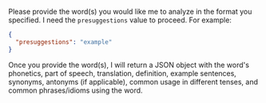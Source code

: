 Please provide the word(s) you would like me to analyze in the format you specified. I need the `presuggestions` value to proceed. For example:

```json
{
  "presuggestions": "example"
}
```

Once you provide the word(s), I will return a JSON object with the word's phonetics, part of speech, translation, definition, example sentences, synonyms, antonyms (if applicable), common usage in different tenses, and common phrases/idioms using the word.
 